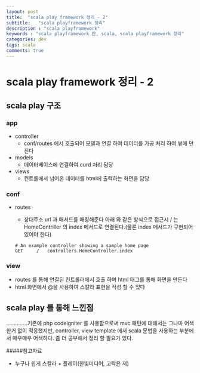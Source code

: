 ```yaml
---
layout: post
title:  "scala play framework 정리 - 2"
subtitle:   "scala playframework 정리"
description : "scala playframework"
keywords : "scala playframework 란, scala, scala playframework 정리"
categories: dev
tags: scala
comments: true
---
```


# scala play framework 정리 - 2

## scala play 구조

### app

* controller
	* conf/routes 에서 호출되어 모델과 연결 하여 데이터를 가공 처리 하여 뷰에 던진다
* models
	* 데이터베이스에 연결하여 curd 처리 담당
* views
	* 컨트롤에서 넘어온 데이터를 html에 출력하는 화면을 담당


### conf
* routes
	* 상대주소 url 과 매서드를 매칭해준다 아래 와 같은 방식으로 접근시 / 는 HomeContriller 의 index	메서드로 연결된다.(물론 index 메서드가 구현되어있어야 한다)

	```
	# An example controller showing a sample home page
	GET     /   controllers.HomeController.index
	```

### view
* routes 를 통해 연결된 컨트롤러에서 호출 하며 html 태그를 통해 화면을 만든다
* html 화면에서 @을 사용하여 스칼라 표현을 작성 할 수 있다



## scala play 를 통해 느낀점
..............기존에 php codeigniter 를 사용함으로써 mvc 패턴에 대해서는 그나마 어색한거 없이 적응했지만, controller, view template 에서 scala 문법을 사용하는 부분에서 매우매우 어색하다. 좀 더 공부해서 정리 할 필요가 있다.



#####참고자료

* 누구나 쉽게 스칼라 + 플레이(한빛미디어, 고락윤 저)
